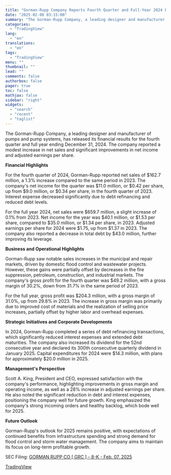 ```yaml
---
title: "Gorman-Rupp Company Reports Fourth Quarter and Full-Year 2024 Financial Results"
date: "2025-02-08 03:15:00"
summary: "The Gorman-Rupp Company, a leading designer and manufacturer of pumps and pump systems, has released its financial results for the fourth quarter and full year ending December 31, 2024. The company reported a modest increase in net sales and significant improvements in net income and adjusted earnings per share. Financial..."
categories:
  - "TradingView"
lang:
  - "en"
translations:
  - "en"
tags:
  - "TradingView"
menu: ""
thumbnail: ""
lead: ""
comments: false
authorbox: false
pager: true
toc: false
mathjax: false
sidebar: "right"
widgets:
  - "search"
  - "recent"
  - "taglist"
---
```


The Gorman-Rupp Company, a leading designer and manufacturer of pumps and pump systems, has released its financial results for the fourth quarter and full year ending December 31, 2024. The company reported a modest increase in net sales and significant improvements in net income and adjusted earnings per share.

**Financial Highlights**

For the fourth quarter of 2024, Gorman-Rupp reported net sales of $162.7 million, a 1.3% increase compared to the same period in 2023. The company's net income for the quarter was $11.0 million, or $0.42 per share, up from $9.0 million, or $0.34 per share, in the fourth quarter of 2023. Interest expense decreased significantly due to debt refinancing and reduced debt levels.

For the full year 2024, net sales were $659.7 million, a slight increase of 0.1% from 2023. Net income for the year was $40.1 million, or $1.53 per share, compared to $35.0 million, or $1.34 per share, in 2023. Adjusted earnings per share for 2024 were $1.75, up from $1.37 in 2023. The company also reported a decrease in total debt by $43.0 million, further improving its leverage.

**Business and Operational Highlights**

Gorman-Rupp saw notable sales increases in the municipal and repair markets, driven by domestic flood control and wastewater projects. However, these gains were partially offset by decreases in the fire suppression, petroleum, construction, and industrial markets. The company's gross profit for the fourth quarter was $49.2 million, with a gross margin of 30.2%, down from 31.7% in the same period of 2023.

For the full year, gross profit was $204.3 million, with a gross margin of 31.0%, up from 29.8% in 2023. The increase in gross margin was primarily due to improved cost of materials and the realization of selling price increases, partially offset by higher labor and overhead expenses.

**Strategic Initiatives and Corporate Developments**

In 2024, Gorman-Rupp completed a series of debt refinancing transactions, which significantly reduced interest expenses and extended debt maturities. The company also increased its dividend for the 52nd consecutive year and declared its 300th consecutive quarterly dividend in January 2025. Capital expenditures for 2024 were $14.3 million, with plans for approximately $20.0 million in 2025.

**Management's Perspective**

Scott A. King, President and CEO, expressed satisfaction with the company's performance, highlighting improvements in gross margin and operating income, as well as a 28% increase in adjusted earnings per share. He also noted the significant reduction in debt and interest expenses, positioning the company well for future growth. King emphasized the company's strong incoming orders and healthy backlog, which bode well for 2025.

**Future Outlook**

Gorman-Rupp's outlook for 2025 remains positive, with expectations of continued benefits from infrastructure spending and strong demand for flood control and storm water management. The company aims to maintain its focus on long-term profitable growth.

SEC Filing: [GORMAN RUPP CO [ GRC ] - 8-K - Feb. 07, 2025](https://www.sec.gov/Archives/edgar/data/42682/000119312525022578/d926363d8k.htm)

[TradingView](https://www.tradingview.com/news/tradingview:334a53415acb5:0-gorman-rupp-company-reports-fourth-quarter-and-full-year-2024-financial-results/)
